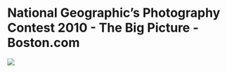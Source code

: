 <!--
id: 1709098032
link: http://tumblr.atmos.org/post/1709098032/national-geographics-photography-contest-2010
slug: national-geographics-photography-contest-2010
date: Sat Nov 27 2010 18:57:21 GMT-0800 (PST)
publish: 2010-11-027
tags: 
title: National Geographic&#8217;s Photography Contest 2010 - The Big Picture - Boston.com
-->


National Geographic&#8217;s Photography Contest 2010 - The Big Picture - Boston.com
===================================================================================

![](http://www.tumblr.com/photo/1280/atmos/1709098032/1/tumblr_lckqvl7YP61qz4sng)


